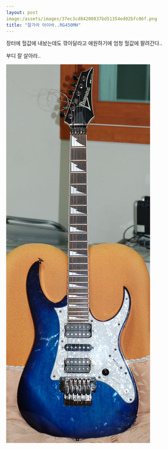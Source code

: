 ```yaml
---
layout: post
image:/assets/images/37ec3cd84200837bd51354ed02bfc06f.png
title: "잘가라 아이바..RG450MH"
---
```


장터에 헐값에 내놨는데도 깎아달라고 애원하기에 엄청 헐값에 팔려간다..

부디 잘 살아라..


![image](/assets/images/37ec3cd84200837bd51354ed02bfc06f.png)

